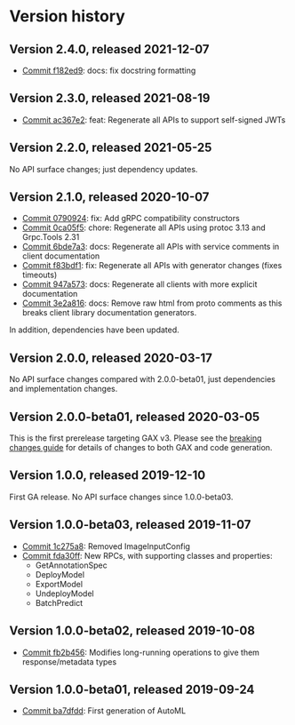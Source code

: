 # Version history

## Version 2.4.0, released 2021-12-07

- [Commit f182ed9](https://github.com/googleapis/google-cloud-dotnet/commit/f182ed9): docs: fix docstring formatting

## Version 2.3.0, released 2021-08-19

- [Commit ac367e2](https://github.com/googleapis/google-cloud-dotnet/commit/ac367e2): feat: Regenerate all APIs to support self-signed JWTs

## Version 2.2.0, released 2021-05-25

No API surface changes; just dependency updates.

## Version 2.1.0, released 2020-10-07

- [Commit 0790924](https://github.com/googleapis/google-cloud-dotnet/commit/0790924): fix: Add gRPC compatibility constructors
- [Commit 0ca05f5](https://github.com/googleapis/google-cloud-dotnet/commit/0ca05f5): chore: Regenerate all APIs using protoc 3.13 and Grpc.Tools 2.31
- [Commit 6bde7a3](https://github.com/googleapis/google-cloud-dotnet/commit/6bde7a3): docs: Regenerate all APIs with service comments in client documentation
- [Commit f83bdf1](https://github.com/googleapis/google-cloud-dotnet/commit/f83bdf1): fix: Regenerate all APIs with generator changes (fixes timeouts)
- [Commit 947a573](https://github.com/googleapis/google-cloud-dotnet/commit/947a573): docs: Regenerate all clients with more explicit documentation
- [Commit 3e2a816](https://github.com/googleapis/google-cloud-dotnet/commit/3e2a816): docs: Remove raw html from proto comments as this breaks client library documentation generators.

In addition, dependencies have been updated.

## Version 2.0.0, released 2020-03-17

No API surface changes compared with 2.0.0-beta01, just dependencies
and implementation changes.

## Version 2.0.0-beta01, released 2020-03-05

This is the first prerelease targeting GAX v3. Please see the
[breaking changes guide](https://cloud.google.com/dotnet/docs/reference/help/breaking-gax2)
for details of changes to both GAX and code generation.

## Version 1.0.0, released 2019-12-10

First GA release. No API surface changes since 1.0.0-beta03.

## Version 1.0.0-beta03, released 2019-11-07

- [Commit 1c275a8](https://github.com/googleapis/google-cloud-dotnet/commit/1c275a8): Removed ImageInputConfig
- [Commit fda30ff](https://github.com/googleapis/google-cloud-dotnet/commit/fda30ff): New RPCs, with supporting classes and properties:
  - GetAnnotationSpec
  - DeployModel
  - ExportModel
  - UndeployModel
  - BatchPredict

## Version 1.0.0-beta02, released 2019-10-08

- [Commit fb2b456](https://github.com/googleapis/google-cloud-dotnet/commit/fb2b456): Modifies long-running operations to give them response/metadata types

## Version 1.0.0-beta01, released 2019-09-24

- [Commit ba7dfdd](https://github.com/googleapis/google-cloud-dotnet/commit/ba7dfdd): First generation of AutoML

